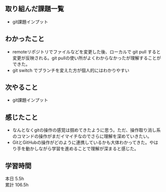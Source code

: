 ## 取り組んだ課題一覧
- git課題インプット
## わかったこと
- remoteリポジトリでファイルなどを変更した後、ローカルで git pull すると変更が反映される。git pullの使い所がよくわからなかったが理解することができた。
- git switch でブランチを変えた方が個人的にはわかりやすい
## 次やること
- git課題インプット
## 感じたこと
- なんとなくgitの操作の感覚は掴めてきたように思う。ただ、操作取り消し系のコマンドの操作がまだイマイチなのでさらに理解を深めていきたい。
- GitとGitHubの操作がどのように連携しているかも大体わかってきた。やはり手を動かしながら学習を進めることで理解が深まると感じた。
## 学習時間
本日 5.5h  
累計 106.5h
